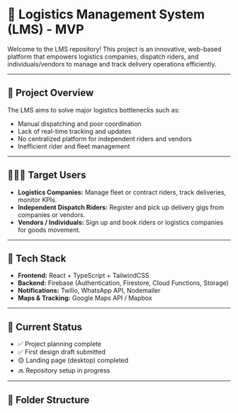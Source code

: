 # 🚚 Logistics Management System (LMS) - MVP

Welcome to the LMS repository! This project is an innovative, web-based platform that empowers logistics companies, dispatch riders, and individuals/vendors to manage and track delivery operations efficiently.

---

## 📌 Project Overview

The LMS aims to solve major logistics bottlenecks such as:

- Manual dispatching and poor coordination
- Lack of real-time tracking and updates
- No centralized platform for independent riders and vendors
- Inefficient rider and fleet management

---

## 🧑‍🤝‍🧑 Target Users

- **Logistics Companies:** Manage fleet or contract riders, track deliveries, monitor KPIs.
- **Independent Dispatch Riders:** Register and pick up delivery gigs from companies or vendors.
- **Vendors / Individuals:** Sign up and book riders or logistics companies for goods movement.

---

## 🧱 Tech Stack

- **Frontend:** React + TypeScript + TailwindCSS
- **Backend:** Firebase (Authentication, Firestore, Cloud Functions, Storage)
- **Notifications:** Twilio, WhatsApp API, Nodemailer
- **Maps & Tracking:** Google Maps API / Mapbox

---

## 🚦 Current Status

- ✅ Project planning complete
- ✅ First design draft submitted
- 🟡 Landing page (desktop) completed
- 🔜 Repository setup in progress

---

## 📁 Folder Structure
